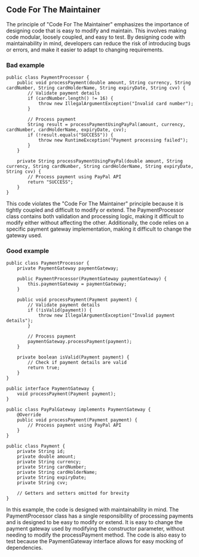 ## Code For The Maintainer

The principle of "Code For The Maintainer" emphasizes the importance of designing code that is easy to modify and maintain. This involves making code modular, loosely coupled, and easy to test. By designing code with maintainability in mind, developers can reduce the risk of introducing bugs or errors, and make it easier to adapt to changing requirements.

### Bad example

```
public class PaymentProcessor {
    public void processPayment(double amount, String currency, String cardNumber, String cardHolderName, String expiryDate, String cvv) {
        // Validate payment details
        if (cardNumber.length() != 16) {
            throw new IllegalArgumentException("Invalid card number");
        }

        // Process payment
        String result = processPaymentUsingPayPal(amount, currency, cardNumber, cardHolderName, expiryDate, cvv);
        if (!result.equals("SUCCESS")) {
            throw new RuntimeException("Payment processing failed");
        }
    }

    private String processPaymentUsingPayPal(double amount, String currency, String cardNumber, String cardHolderName, String expiryDate, String cvv) {
        // Process payment using PayPal API
        return "SUCCESS";
    }
}
```

This code violates the "Code For The Maintainer" principle because it is tightly coupled and difficult to modify or extend. The PaymentProcessor class contains both validation and processing logic, making it difficult to modify either without affecting the other. Additionally, the code relies on a specific payment gateway implementation, making it difficult to change the gateway used.

### Good example

```
public class PaymentProcessor {
    private PaymentGateway paymentGateway;

    public PaymentProcessor(PaymentGateway paymentGateway) {
        this.paymentGateway = paymentGateway;
    }

    public void processPayment(Payment payment) {
        // Validate payment details
        if (!isValid(payment)) {
            throw new IllegalArgumentException("Invalid payment details");
        }

        // Process payment
        paymentGateway.processPayment(payment);
    }

    private boolean isValid(Payment payment) {
        // Check if payment details are valid
        return true;
    }
}

public interface PaymentGateway {
    void processPayment(Payment payment);
}

public class PayPalGateway implements PaymentGateway {
    @Override
    public void processPayment(Payment payment) {
        // Process payment using PayPal API
    }
}

public class Payment {
    private String id;
    private double amount;
    private String currency;
    private String cardNumber;
    private String cardHolderName;
    private String expiryDate;
    private String cvv;

    // Getters and setters omitted for brevity
}
```

In this example, the code is designed with maintainability in mind. The PaymentProcessor class has a single responsibility of processing payments and is designed to be easy to modify or extend. It is easy to change the payment gateway used by modifying the constructor parameter, without needing to modify the processPayment method. The code is also easy to test because the PaymentGateway interface allows for easy mocking of dependencies.